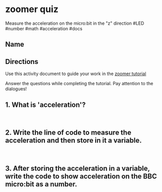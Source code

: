 # zoomer quiz

Measure the acceleration on the micro:bit in the "z" direction #LED #number #math #acceleration #docs

## Name

## Directions

Use this activity document to guide your work in the [zoomer tutorial](/microbit/lessons/zoomer/activity)

Answer the questions while completing the tutorial. Pay attention to the dialogues!

## 1. What is 'acceleration'?

<br/>

## 2. Write the line of code to measure the acceleration and then store in it a variable.

<br/>

## 3. After storing the acceleration in a variable, write the code to show acceleration on the BBC micro:bit as a number.

<br/>


